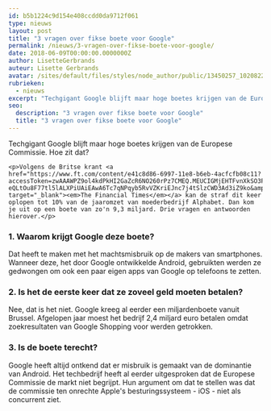 ```yaml
---
id: b5b1224c9d154e408ccdd0da9712f061
type: nieuws
layout: post
title: "3 vragen over fikse boete voor Google"
permalink: /nieuws/3-vragen-over-fikse-boete-voor-google/
date: 2018-06-09T00:00:00.0000000Z
author: LisetteGerbrands
auteur: Lisette Gerbrands
avatar: /sites/default/files/styles/node_author/public/13450257_10208224020345949_4749455365629855480_n.jpg?itok=bu9Jk8Bo
rubrieken:
  - nieuws
excerpt: "Techgigant Google blijft maar hoge boetes krijgen van de Europese Commissie. Hoe zit dat?   "
seo:
  description: "3 vragen over fikse boete voor Google"
  title: "3 vragen over fikse boete voor Google"
---
```

Techgigant Google blijft maar hoge boetes krijgen van de Europese Commissie. Hoe zit dat?   

    <p>Volgens de Britse krant <a href="https://www.ft.com/content/e41c8d86-6997-11e8-b6eb-4acfcfb08c11?accessToken=zwAAAWPZ9ol4kdPkHI2GaZcR6NO260rPz7CMEQ.MEUCIGMjEHTFvnXkSO3PZF1dGdZ-eQLtOu8F77tl5lALXPiUAiEAwA6Tc7qNPqyb5RvVZKriEJnc7j4tSlzCWD3Ad3iZ9ko&amp;sharetype=gift" target="_blank"><em>The Financial Times</em></a> kan de straf dit keer oplopen tot 10% van de jaaromzet van moederbedrijf Alphabet. Dan kom je uit op een boete van zo'n 9,3 miljard. Drie vragen en antwoorden hierover.</p>
<h3>1. Waarom krijgt Google deze boete?</h3>
<p>Dat heeft te maken met het machtsmisbruik op de makers van smartphones. Wanneer deze, het door Google ontwikkelde Android, gebruikten werden ze gedwongen om ook een paar eigen apps van Google op telefoons te zetten.</p>
<h3>2. Is het de eerste keer dat ze zoveel geld moeten betalen?</h3>
<p>Nee, dat is het niet. Google kreeg al eerder een miljardenboete vanuit Brussel. Afgelopen jaar moest het bedrijf 2,4 miljard euro betalen omdat zoekresultaten van Google Shopping voor werden getrokken.</p>
<h3>3. Is de boete terecht?</h3>
<p>Google heeft altijd ontkend dat er misbruik is gemaakt van de dominantie van Android. Het techbedrijf heeft al eerder uitgesproken dat de Europese Commissie de markt niet begrijpt. Hun argument om dat te stellen was dat de commissie ten onrechte Apple's besturingssysteem - iOS - niet als concurrent ziet.</p>  
